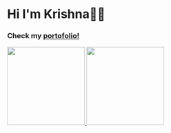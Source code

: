 # Hi I'm Krishna🖐🏼

### Check my [portofolio!](https://kemema.netlify.app/)

<p align="left">
<a href="https://github.com/krishnaamp123">
  <img height="180em" src="https://github-readme-stats-eight-theta.vercel.app/api?username=krishnaamp123&show_icons=true&theme=tokyonight&include_all_commits=true&count_private=true"/>
  <img height="180em" src="https://github-readme-stats-eight-theta.vercel.app/api/top-langs/?username=krishnaamp123&layout=compact&langs_count=8&theme=tokyonight"/>
</a>
</p>

<!--
**krishnaamp123/krishnaamp123** is a ✨ _special_ ✨ repository because its `README.md` (this file) appears on your GitHub profile.

Here are some ideas to get you started:

- 🔭 I’m currently working on ...
- 🌱 I’m currently learning ...
- 👯 I’m looking to collaborate on ...
- 🤔 I’m looking for help with ...
- 💬 Ask me about ...
- 📫 How to reach me: ...
- 😄 Pronouns: ...
- ⚡ Fun fact: ...
-->
